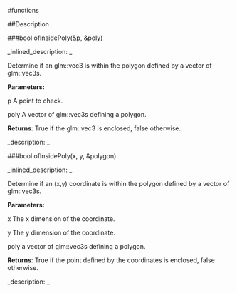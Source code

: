 #functions


<!--
_visible: True_
_advanced: False_
-->

##Description






<!----------------------------------------------------------------------------->

###bool ofInsidePoly(&p, &poly)

<!--
_syntax: ofInsidePoly(&p, &poly)_
_name: ofInsidePoly_
_returns: bool_
_returns_description: _
_parameters: const T &p, const int &poly_
_version_started: 0.10.0_
_version_deprecated: _
_summary: _
_constant: False_
_static: False_
_visible: True_
_advanced: False_
-->

_inlined_description: _

Determine if an glm::vec3 is within the polygon defined by a vector of glm::vec3s.

**Parameters:**

p A point to check.

poly A vector of glm::vec3s defining a polygon.

**Returns**: True if the glm::vec3 is enclosed, false otherwise.





_description: _







<!----------------------------------------------------------------------------->

###bool ofInsidePoly(x, y, &polygon)

<!--
_syntax: ofInsidePoly(x, y, &polygon)_
_name: ofInsidePoly_
_returns: bool_
_returns_description: _
_parameters: float x, float y, const int &polygon_
_version_started: 0.10.0_
_version_deprecated: _
_summary: _
_constant: False_
_static: False_
_visible: True_
_advanced: False_
-->

_inlined_description: _

Determine if an (x,y) coordinate is within the polygon defined by a vector of glm::vec3s.

**Parameters:**

x The x dimension of the coordinate.

y The y dimension of the coordinate.

poly a vector of glm::vec3s defining a polygon.

**Returns**: True if the point defined by the coordinates is enclosed, false otherwise.





_description: _







<!----------------------------------------------------------------------------->

